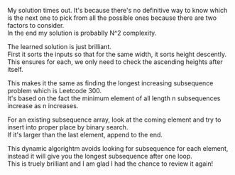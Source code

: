 My solution times out. It's because there's no definitive way to know which is the next one to pick from all the possible ones because there are two factors to consider.\
In the end my solution is probablly N^2 complexity.

The learned solution is just brilliant. \
First it sorts the inputs so that for the same width, it sorts height descently.\
This ensures for each, we only need to check the ascending heights after itself.

This makes it the same as finding the longest increasing subsequence problem which is Leetcode 300.\
It's based on the fact the minimum element of all length n subsequences increase as n increases.

For an existing subsequence array, look at the coming element and try to insert into proper place by binary search.\
If it's larger than the last element, append to the end.

This dynamic algorightm avoids looking for subsequence for each element, instead it will give you the longest subsequence after one loop.\
This is truely brilliant and I am glad I had the chance to review it again!
